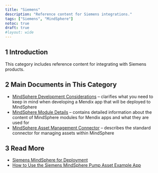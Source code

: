 ```yaml
---
title: "Siemens"
description: "Reference content for Siemens integrations."
tags: ["Siemens", "MindSphere"]
notoc: true
draft: true
#layout: wide
---
```


## 1 Introduction

This category includes reference content for integrating with Siemens products.

## 2 Main Documents in This Category

* [MindSphere Development Considerations](mindsphere-development-considerations) – clarifies what you need to keep in mind when developing a Mendix app that will be deployed to MindSphere
* [MindSphere Module Details](mindsphere-module-details) – contains detailed information about the content of MindSphere modules for Mendix apps and what they are used for
* [MindSphere Asset Management Connector](mindsphere-asset-management-connector) – describes the standard connector for managing assets within MindSphere

## 3 Read More

* [Siemens MindSphere for Deployment](/developerportal/deploy/deploying-to-mindsphere)
* [How to Use the Siemens MindSphere Pump Asset Example App](/howto/siemens/mindsphere-example-app)

